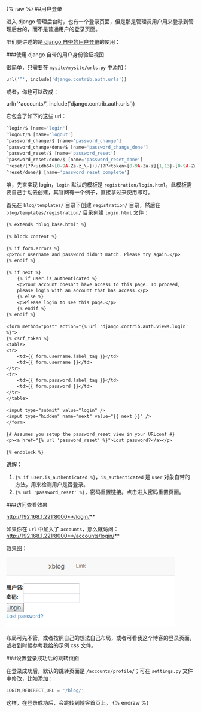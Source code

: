 {% raw %}
##用户登录

进入 django 管理后台时，也有一个登录页面，但是那是管理员用户用来登录到管理后台的，而不是普通用户的登录页面。

咱们要讲述的是[ django 自带的用户登录](https://docs.djangoproject.com/en/1.8/topics/auth/default/)的使用：

###使用 django 自带的用户身份验证视图

很简单，只需要在 `mysite/mysite/urls.py` 中添加：

```python
url('^', include('django.contrib.auth.urls'))
```
或者，你也可以改成：

url(r'^accounts/', include('django.contrib.auth.urls'))


它包含了如下的这些 url：

```python
^login/$ [name='login']
^logout/$ [name='logout']
^password_change/$ [name='password_change']
^password_change/done/$ [name='password_change_done']
^password_reset/$ [name='password_reset']
^password_reset/done/$ [name='password_reset_done']
^reset/(?P<uidb64>[0-9A-Za-z_\-]+)/(?P<token>[0-9A-Za-z]{1,13}-[0-9A-Za-z]{1,20})/$ [name='password_reset_confirm']
^reset/done/$ [name='password_reset_complete']
```

咱，先来实现 login，`login` 默认的模板是 `registration/login.html`，此模板需要自己手动去创建，其官网有一个例子，直接拿过来使用即可。

首先在 `blog/templates/` 目录下创建 `registration/` 目录，然后在 `blog/templates/registration/` 目录创建 `login.html` 文件：

```jinja
{% extends "blog_base.html" %}

{% block content %}

{% if form.errors %}
<p>Your username and password didn't match. Please try again.</p>
{% endif %}

{% if next %}
    {% if user.is_authenticated %}
    <p>Your account doesn't have access to this page. To proceed,
    please login with an account that has access.</p>
    {% else %}
    <p>Please login to see this page.</p>
    {% endif %}
{% endif %}

<form method="post" action="{% url 'django.contrib.auth.views.login' %}">
{% csrf_token %}
<table>
<tr>
    <td>{{ form.username.label_tag }}</td>
    <td>{{ form.username }}</td>
</tr>
<tr>
    <td>{{ form.password.label_tag }}</td>
    <td>{{ form.password }}</td>
</tr>
</table>

<input type="submit" value="login" />
<input type="hidden" name="next" value="{{ next }}" />
</form>

{# Assumes you setup the password_reset view in your URLconf #}
<p><a href="{% url 'password_reset' %}">Lost password?</a></p>

{% endblock %}
```

讲解：

1. `{% if user.is_authenticated %}`，`is_authenticated` 是 `user` 对象自带的方法，用来检测用户是否登录。
2. `{% url 'password_reset' %}`，密码重置链接。点击进入密码重置页面。

###访问查看效果

http://192.168.1.221:8000**/login/**

如果你在 `url` 中加入了 `accounts`，那么就访问：http://192.168.1.221:8000**/accounts/login/**

效果图：

![](/img/django_user_login_001.png)

布局可先不管，或者按照自己的想法自己布局，或者可看我这个博客的登录页面，或者到时候参考我给的示例 css 文件。


###设置登录成功后的跳转页面

在登录成功后，默认的跳转页面是 `/accounts/profile/`；可在 `settings.py` 文件中修改，比如添加：

```python
LOGIN_REDIRECT_URL = '/blog/'
```

这样，在登录成功后，会跳转到博客首页上。
{% endraw %}
